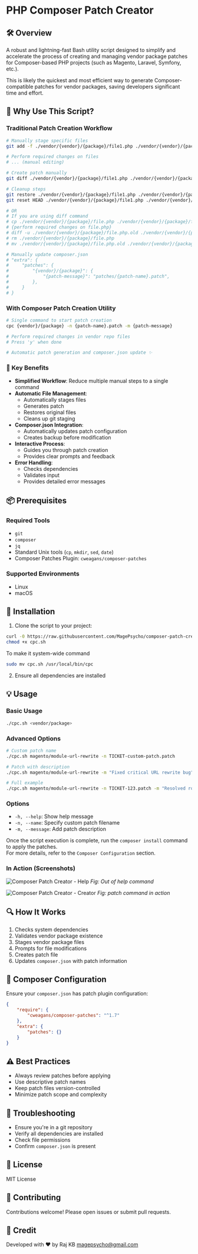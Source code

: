 # PHP Composer Patch Creator

## 🛠 Overview

A robust and lightning-fast Bash utility script designed to simplify and accelerate the process of creating and managing vendor package patches for Composer-based PHP projects (such as Magento, Laravel, Symfony, etc.).

This is likely the quickest and most efficient way to generate Composer-compatible patches for vendor packages, saving developers significant time and effort.

## 🚀 Why Use This Script?

### Traditional Patch Creation Workflow
```bash
# Manually stage specific files
git add -f ./vendor/{vendor}/{package}/file1.php ./vendor/{vendor}/{package}/file2.php ...

# Perform required changes on files
# ... (manual editing)

# Create patch manually
git diff ./vendor/{vendor}/{package}/file1.php ./vendor/{vendor}/{package}/file2.php ... > patches/{patch-name}.patch

# Cleanup steps
git restore ./vendor/{vendor}/{package}/file1.php ./vendor/{vendor}/{package}/file2.php ...
git reset HEAD ./vendor/{vendor}/{package}/file1.php ./vendor/{vendor}/{package}/file2.php ...

# OR
# If you are using diff command
# cp ./vendor/{vendor}/{package}/file.php ./vendor/{vendor}/{package}/file.php.old
# {perform required changes on file.php}
# diff -u ./vendor/{vendor}/{package}/file.php.old ./vendor/{vendor}/{package}/file.php > patches/{patch-name}.patch
# rm ./vendor/{vendor}/{package}/file.php
# mv ./vendor/{vendor}/{package}/file.php.old ./vendor/{vendor}/{package}/file.php

# Manually update composer.json
# "extra": {
#     "patches": {
#         "{vendor}/{package}": {
#             "{patch-message}": "patches/{patch-name}.patch",
#         },
#     }
# }
```

### With Composer Patch Creation Utility
```bash
# Single command to start patch creation
cpc {vendor}/{package} -n {patch-name}.patch -m {patch-message}

# Perform required changes in vendor repo files
# Press 'y' when done

# Automatic patch generation and composer.json update ✨
```

### 🌟 Key Benefits
- **Simplified Workflow**: Reduce multiple manual steps to a single command
- **Automatic File Management**:
    - Automatically stages files
    - Generates patch
    - Restores original files
    - Cleans up git staging
- **Composer.json Integration**:
    - Automatically updates patch configuration
    - Creates backup before modification
- **Interactive Process**:
    - Guides you through patch creation
    - Provides clear prompts and feedback
- **Error Handling**:
    - Checks dependencies
    - Validates input
    - Provides detailed error messages

## 📦 Prerequisites

### Required Tools
- `git`
- `composer`
- `jq`
- Standard Unix tools (`cp`, `mkdir`, `sed`, `date`)
- Composer Patches Plugin: `cweagans/composer-patches`

### Supported Environments
- Linux
- macOS

## 🚀 Installation

1. Clone the script to your project:
```bash
curl -0 https://raw.githubusercontent.com/MagePsycho/composer-patch-creator/main/src/composer-patch-creator.sh -o cpc.sh
chmod +x cpc.sh
```

To make it system-wide command
```bash
sudo mv cpc.sh /usr/local/bin/cpc
```

2. Ensure all dependencies are installed

## 💡 Usage

### Basic Usage
```bash
./cpc.sh <vendor/package>
```

### Advanced Options
```bash
# Custom patch name
./cpc.sh magento/module-url-rewrite -n TICKET-custom-patch.patch

# Patch with description
./cpc.sh magento/module-url-rewrite -m "Fixed critical URL rewrite bug"

# Full example
./cpc.sh magento/module-url-rewrite -n TICKET-123.patch -m "Resolved routing issue"
```

### Options
- `-h, --help`: Show help message
- `-n, --name`: Specify custom patch filename
- `-m, --message`: Add patch description

Once the script execution is complete, run the `composer install` command to apply the patches.  
For more details, refer to the `Composer Configuration` section.

### In Action (Screenshots)
![Composer Patch Creator - Help](https://github.com/MagePsycho/composer-patch-creator/raw/main/docs/composer-patch-creator-help.png "Composer Patch Creator - Help")
*Fig: Out of help command*

![Composer Patch Creator - Creator](https://github.com/MagePsycho/composer-patch-creator/raw/main/docs/composer-patch-creator-in-action.png "Composer Patch Creator - Creator")
*Fig: patch command in action*

## 🔍 How It Works

1. Checks system dependencies
2. Validates vendor package existence
3. Stages vendor package files
4. Prompts for file modifications
5. Creates patch file
6. Updates `composer.json` with patch information

## 📝 Composer Configuration

Ensure your `composer.json` has patch plugin configuration:

```json
{
    "require": {
        "cweagans/composer-patches": "^1.7"
    },
    "extra": {
        "patches": {}
    }
}
```

## ⚠️ Best Practices

- Always review patches before applying
- Use descriptive patch names
- Keep patch files version-controlled
- Minimize patch scope and complexity

## 🐛 Troubleshooting

- Ensure you're in a git repository
- Verify all dependencies are installed
- Check file permissions
- Confirm `composer.json` is present

## 📄 License
MIT License

## 👥 Contributing
Contributions welcome! Please open issues or submit pull requests.

## 🙌 Credit
Developed with ❤️ by Raj KB <magepsycho@gmail.com>
